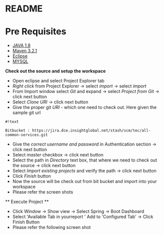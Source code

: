 # README #

# Pre Requisites #

 * [JAVA 1.8](https://java.com/en/download/)
 * [Maven 3.2.1](http://olex.openlogic.com/packages/maven/3.2.1)
 * [Eclipse](http://www.eclipse.org/downloads/packages/eclipse-ide-java-ee-developers/lunasr2)
 * [MYSQL](https://www.mysql.com/downloads/)
 
**Check out the source and setup the workspace**

 * Open eclipse and select Project Explorer tab 
 * *Right click* from Project Explorer -> select *import* -> select *import* 
 * From Import window select *Git* and expand -> select *Project from Git* -> click next button
 * Select *Clone URI* -> click next button
 * Give the proper git *URI* - which one need to check out. 
Here given the sample git url

```
#!text

Bitbucket : https://jira.dce.insightglobal.net/stash/scm/tec/all-common-services.git
```

 * Give the *correct username and password* in Authentication section -> click next button
 * Select *master* checkbox -> click next button
 * Select the path in *Directory* text box, that where we need to check out the source -> click next button
 * Select *Import existing projects* and verify the path -> click next button
 * Click *Finish* button
 * Now the source will be check out from bit bucket and import into your workspace
 * Please refer the screen shots

**  Execute Project **

  * Click Window -> Show view -> Select Spring -> Boot Dashboard
  * Select 'Available Tab in yourreport ' Add to 'Configured Tab' -> Click Finish Button
  * Please refer the following screen shot
